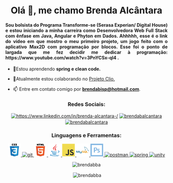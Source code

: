<h1 align="center">Olá 👋, me chamo Brenda Alcântara</h1>
<h4 align="justify">Sou bolsista do Programa Transforme-se (Serasa Experian/ Digital House) e estou iniciando a minha carreira como Desenvolvedora Web Full Stack com ênfase em Java, Angular e Phyton em Dados. Ahhhhh, esse é o link do vídeo em que mostro o meu primeiro projeto, um jogo feito com o aplicativo Max2D com programação por blocos. Esse foi o ponto de largada que me fez decidir me dedicar à programação: https://www.youtube.com/watch?v=3PnYCSx-ql4 .</h4>

- 🌱Estou aprendendo **spring e clean code.**

- 👯Atualmente estou colaborando no [Projeto Clio.](https://github.com/aline-fagundes/projetoclio)

- 📫 Entre em contato comigo por **brendabisp@hotmail.com**.

<h3 align="center">Redes Sociais:</h3>
<p align="center">
<a href="https://www.linkedin.com/in/brenda-alcantara-/" target="blank"><img align="center" src="https://raw.githubusercontent.com/rahuldkjain/github-profile-readme-generator/master/src/images/icons/Social/linked-in-alt.svg" alt="https://www.linkedin.com/in/brenda-alcantara-/" height="30" width="40" /></a>
<a href="https://www.facebook.com/brenda.alcantara.90813/" target="blank"><img align="center" src="https://raw.githubusercontent.com/rahuldkjain/github-profile-readme-generator/master/src/images/icons/Social/facebook.svg" alt="brendabalcantara" height="30" width="40" /></a>
<a href="https://instagram.com/brendabalcantara" target="blank"><img align="center" src="https://raw.githubusercontent.com/rahuldkjain/github-profile-readme-generator/master/src/images/icons/Social/instagram.svg" alt="brendabalcantara" height="30" width="40" /></a>
</p>

<h3 align="center">Linguagens e Ferramentas:</h3>
<p align="center"> <a href="https://www.w3schools.com/css/" target="_blank" rel="noreferrer"> <img src="https://raw.githubusercontent.com/devicons/devicon/master/icons/css3/css3-original-wordmark.svg" alt="css3" width="40" height="40"/> </a> <a href="https://git-scm.com/" target="_blank" rel="noreferrer"> <img src="https://www.vectorlogo.zone/logos/git-scm/git-scm-icon.svg" alt="git" width="40" height="40"/> </a> <a href="https://www.w3.org/html/" target="_blank" rel="noreferrer"> <img src="https://raw.githubusercontent.com/devicons/devicon/master/icons/html5/html5-original-wordmark.svg" alt="html5" width="40" height="40"/> </a> <a href="https://www.java.com" target="_blank" rel="noreferrer"> <img src="https://raw.githubusercontent.com/devicons/devicon/master/icons/java/java-original.svg" alt="java" width="40" height="40"/> </a> <a href="https://developer.mozilla.org/en-US/docs/Web/JavaScript" target="_blank" rel="noreferrer"> <img src="https://raw.githubusercontent.com/devicons/devicon/master/icons/javascript/javascript-original.svg" alt="javascript" width="40" height="40"/> </a> <a href="https://www.mysql.com/" target="_blank" rel="noreferrer"> <img src="https://raw.githubusercontent.com/devicons/devicon/master/icons/mysql/mysql-original-wordmark.svg" alt="mysql" width="40" height="40"/> </a> <a href="https://www.photoshop.com/en" target="_blank" rel="noreferrer"> <img src="https://raw.githubusercontent.com/devicons/devicon/master/icons/photoshop/photoshop-line.svg" alt="photoshop" width="40" height="40"/> </a> <a href="https://postman.com" target="_blank" rel="noreferrer"> <img src="https://www.vectorlogo.zone/logos/getpostman/getpostman-icon.svg" alt="postman" width="40" height="40"/> </a> <a href="https://spring.io/" target="_blank" rel="noreferrer"> <img src="https://www.vectorlogo.zone/logos/springio/springio-icon.svg" alt="spring" width="40" height="40"/> </a> <a href="https://unity.com/" target="_blank" rel="noreferrer"> <img src="https://www.vectorlogo.zone/logos/unity3d/unity3d-icon.svg" alt="unity" width="40" height="40"/> </a> </p>

<div></div>
<div align="center"><p><img src="https://github-readme-stats.vercel.app/api/top-langs?username=brendabba&show_icons=true&locale=en&layout=compact" alt="brendabba" /></p></div>

<div align="center"><p>&nbsp;<img align="center" src="https://github-readme-stats.vercel.app/api?username=brendabba&show_icons=true&locale=en" alt="brendabba" /></p>
  
